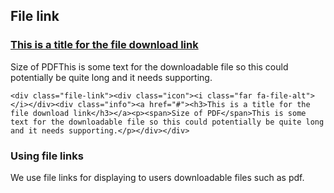## File link

<div class="file-link"><div class="icon"><i class="far fa-file-alt"></i></div><div class="info"><a href="#"><h3>This is a title for the file download link</h3></a><p><span>Size of PDF</span>This is some text for the downloadable file so this could potentially be quite long and it needs supporting.</p></div></div>

	<div class="file-link"><div class="icon"><i class="far fa-file-alt"></i></div><div class="info"><a href="#"><h3>This is a title for the file download link</h3></a><p><span>Size of PDF</span>This is some text for the downloadable file so this could potentially be quite long and it needs supporting.</p></div></div>

### Using file links

We use file links for displaying to users downloadable files such as pdf.
